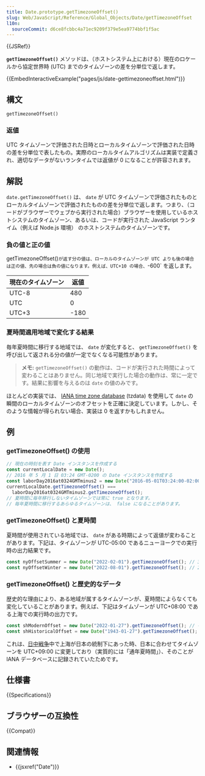 ```yaml
---
title: Date.prototype.getTimezoneOffset()
slug: Web/JavaScript/Reference/Global_Objects/Date/getTimezoneOffset
l10n:
  sourceCommit: d6ce8fcbbc4a71ec9209f379e5ea9774bbf1f5ac
---
```


{{JSRef}}

**`getTimezoneOffset()`** メソッドは、（ホストシステム上における）現在のロケールから協定世界時 (UTC) までのタイムゾーンの差を分単位で返します。

{{EmbedInteractiveExample("pages/js/date-gettimezoneoffset.html")}}

## 構文

```js-nolint
getTimezoneOffset()
```

### 返値

UTC タイムゾーンで評価された日時とローカルタイムゾーンで評価された日時の差を分単位で表したもの。実際のローカルタイムアルゴリズムは実装で定義され、適切なデータがないランタイムでは返値が 0 になることが許容されます。

## 解説

`date.getTimezoneOffset()` は、 `date` が UTC タイムゾーンで評価されたものとローカルタイムゾーンで評価されたものの差を分単位で返します。つまり、（コードがブラウザーでウェブから実行された場合）ブラウザーを使用しているホストシステムのタイムゾーン、あるいは、コードが実行された JavaScript ランタイム（例えば Node.js 環境） のホストシステムのタイムゾーンです。

### 負の値と正の値

getTimezoneOffset()`が返す分の値は、ローカルのタイムゾーンが UTC よりも後の場合は正の値、先の場合は負の値になります。例えば、UTC+10 の場合、`-600` を返します。

| 現在のタイムゾーン | 返値 |
| ------------------ | ---- |
| UTC-8              | 480  |
| UTC                | 0    |
| UTC+3              | -180 |

### 夏時間適用地域で変化する結果

毎年夏時間に移行する地域では、 `date` が変化すると、 `getTimezoneOffset()` を呼び出して返される分の値が一定でなくなる可能性があります。

> **メモ:** `getTimezoneOffset()` の動作は、コードが実行された時間によって変わることはありません。同じ地域で実行した場合の動作は、常に一定です。結果に影響を与えるのは `date` の値のみです。

ほとんどの実装では、 [IANA time zone database](https://en.wikipedia.org/wiki/Daylight_saving_time#IANA_time_zone_database) (tzdata) を使用して `date` の瞬間のローカルタイムゾーンのオフセットを正確に決定しています。しかし、そのような情報が得られない場合、実装は 0 を返すかもしれません。

## 例

### getTimezoneOffset() の使用

```js
// 現在の時刻を表す Date インスタンスを作成する
const currentLocalDate = new Date();
// 2016 年 5 月 1 日 03:24 GMT-0200 の Date インスタンスを作成する
const laborDay2016at0324GMTminus2 = new Date("2016-05-01T03:24:00-02:00");
currentLocalDate.getTimezoneOffset() ===
  laborDay2016at0324GMTminus2.getTimezoneOffset();
// 夏時間に毎年移行しないタイムゾーンでは常に true となります。
// 毎年夏時間に移行するあらゆるタイムゾーンは、 false になることがあります。
```

### getTimezoneOffset() と夏時間

夏時間が使用されている地域では、 `date` がある時期によって返値が変わることがあります。下記は、タイムゾーンが UTC-05:00 であるニューヨークでの実行時の出力結果です。

```js
const nyOffsetSummer = new Date("2022-02-01").getTimezoneOffset(); // 300
const nyOffsetWinter = new Date("2022-08-01").getTimezoneOffset(); // 240
```

### getTimezoneOffset() と歴史的なデータ

歴史的な理由により、ある地域が属するタイムゾーンが、夏時間によらなくても変化していることがあります。例えば、下記はタイムゾーンが UTC+08:00 である上海での実行時の出力です。

```js
const shModernOffset = new Date("2022-01-27").getTimezoneOffset(); // -480
const shHistoricalOffset = new Date("1943-01-27").getTimezoneOffset(); // -540
```

これは、[日中戦争](https://ja.wikipedia.org/wiki/日中戦争)中で上海が日本の統制下にあった時、日本に合わせてタイムゾーンを UTC+09:00 に変更しており（実質的には「通年夏時間」）、そのことが IANA データベースに記録されていたためです。

## 仕様書

{{Specifications}}

## ブラウザーの互換性

{{Compat}}

## 関連情報

- {{jsxref("Date")}}
